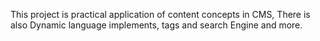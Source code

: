 This project is practical application of content concepts in CMS, There is also Dynamic language implements, tags and search Engine and more.
